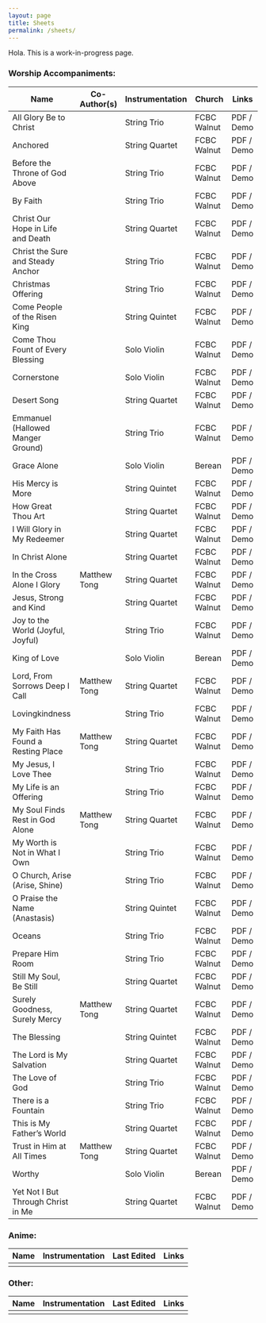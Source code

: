 ```yaml
---
layout: page
title: Sheets
permalink: /sheets/
---
```


Hola.  This is a work-in-progress page.

### Worship Accompaniments:

| Name | Co-Author(s) | Instrumentation | Church | Links |
|------|-----------|-----------------|--------|-------|
| All Glory Be to Christ | | String Trio | FCBC Walnut | PDF / Demo |
| Anchored | | String Quartet | FCBC Walnut | PDF / Demo |
| Before the Throne of God Above | | String Trio | FCBC Walnut | PDF / Demo |
| By Faith | | String Trio | FCBC Walnut | PDF / Demo |
| Christ Our Hope in Life and Death | | String Quartet | FCBC Walnut | PDF / Demo |
| Christ the Sure and Steady Anchor | | String Trio | FCBC Walnut | PDF / Demo |
| Christmas Offering | | String Trio | FCBC Walnut | PDF / Demo |
| Come People of the Risen King | | String Quintet | FCBC Walnut | PDF / Demo |
| Come Thou Fount of Every Blessing | | Solo Violin | FCBC Walnut | PDF / Demo |
| Cornerstone | | Solo Violin | FCBC Walnut | PDF / Demo |
| Desert Song | | String Quartet | FCBC Walnut | PDF / Demo |
| Emmanuel (Hallowed Manger Ground) | | String Trio | FCBC Walnut | PDF / Demo |
| Grace Alone | | Solo Violin | Berean | PDF / Demo |
| His Mercy is More | | String Quintet | FCBC Walnut | PDF / Demo |
| How Great Thou Art | | String Quartet | FCBC Walnut | PDF / Demo |
| I Will Glory in My Redeemer | | String Quartet | FCBC Walnut | PDF / Demo |
| In Christ Alone | | String Quartet | FCBC Walnut | PDF / Demo |
| In the Cross Alone I Glory | Matthew Tong | String Quartet | FCBC Walnut | PDF / Demo |
| Jesus, Strong and Kind | | String Quartet | FCBC Walnut | PDF / Demo |
| Joy to the World (Joyful, Joyful) | | String Trio | FCBC Walnut | PDF / Demo |
| King of Love | | Solo Violin | Berean | PDF / Demo |
| Lord, From Sorrows Deep I Call | Matthew Tong | String Quartet | FCBC Walnut | PDF / Demo |
| Lovingkindness | | String Trio | FCBC Walnut | PDF / Demo |
| My Faith Has Found a Resting Place | Matthew Tong | String Quartet | FCBC Walnut | PDF / Demo |
| My Jesus, I Love Thee | | String Trio | FCBC Walnut | PDF / Demo |
| My Life is an Offering | | String Trio | FCBC Walnut | PDF / Demo |
| My Soul Finds Rest in God Alone | Matthew Tong | String Quartet | FCBC Walnut | PDF / Demo |
| My Worth is Not in What I Own | | String Trio | FCBC Walnut | PDF / Demo |
| O Church, Arise (Arise, Shine) | | String Trio | FCBC Walnut | PDF / Demo |
| O Praise the Name (Anastasis) | | String Quintet | FCBC Walnut | PDF / Demo |
| Oceans | | String Trio | FCBC Walnut | PDF / Demo |
| Prepare Him Room | | String Trio | FCBC Walnut | PDF / Demo |
| Still My Soul, Be Still | | String Quartet | FCBC Walnut | PDF / Demo |
| Surely Goodness, Surely Mercy | Matthew Tong | String Quartet | FCBC Walnut | PDF / Demo |
| The Blessing | | String Quintet | FCBC Walnut | PDF / Demo |
| The Lord is My Salvation | | String Quartet | FCBC Walnut | PDF / Demo |
| The Love of God | | String Trio | FCBC Walnut | PDF / Demo |
| There is a Fountain | | String Trio | FCBC Walnut | PDF / Demo |
| This is My Father’s World | | String Quartet | FCBC Walnut | PDF / Demo |
| Trust in Him at All Times | Matthew Tong | String Quartet | FCBC Walnut | PDF / Demo |
| Worthy | | Solo Violin | Berean | PDF / Demo |
| Yet Not I But Through Christ in Me | | String Quartet | FCBC Walnut | PDF / Demo |

### Anime:

| Name | Instrumentation | Last Edited | Links |
|------|-----------------|-------------|-------|
|  | | | |

### Other:


| Name | Instrumentation | Last Edited | Links |
|------|-----------------|-------------|-------|
| | | | |

